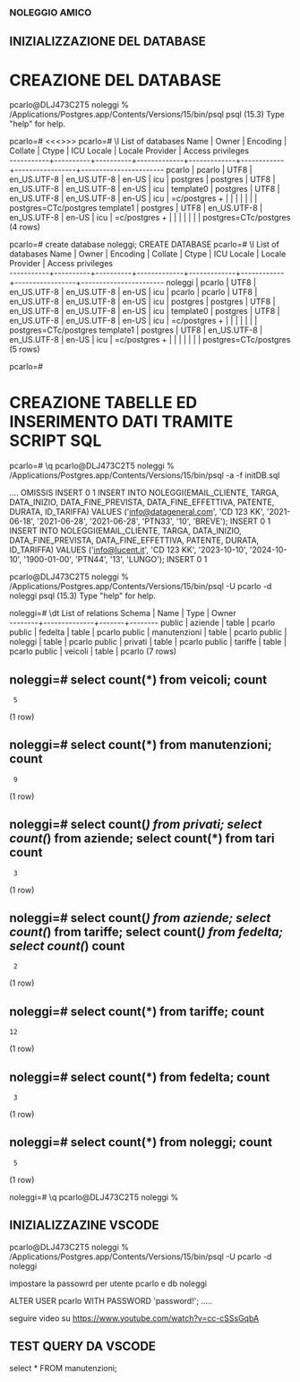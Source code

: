 ### NOLEGGIO AMICO

## INIZIALIZZAZIONE DEL DATABASE

# CREAZIONE DEL DATABASE

pcarlo@DLJ473C2T5 noleggi % /Applications/Postgres.app/Contents/Versions/15/bin/psql
psql (15.3)
Type "help" for help.

pcarlo=# <<<<OCCHIO SEMPRE AL PROMT CHE DEVE FINIRE CON =#>>>>
pcarlo=# \l
                                                 List of databases
   Name    |  Owner   | Encoding |   Collate   |    Ctype    | ICU Locale | Locale Provider |   Access privileges   
-----------+----------+----------+-------------+-------------+------------+-----------------+-----------------------
 pcarlo    | pcarlo   | UTF8     | en_US.UTF-8 | en_US.UTF-8 | en-US      | icu             | 
 postgres  | postgres | UTF8     | en_US.UTF-8 | en_US.UTF-8 | en-US      | icu             | 
 template0 | postgres | UTF8     | en_US.UTF-8 | en_US.UTF-8 | en-US      | icu             | =c/postgres          +
           |          |          |             |             |            |                 | postgres=CTc/postgres
 template1 | postgres | UTF8     | en_US.UTF-8 | en_US.UTF-8 | en-US      | icu             | =c/postgres          +
           |          |          |             |             |            |                 | postgres=CTc/postgres
(4 rows)

pcarlo=# create database noleggi;
CREATE DATABASE
pcarlo=# \l
                                                 List of databases
   Name    |  Owner   | Encoding |   Collate   |    Ctype    | ICU Locale | Locale Provider |   Access privileges   
-----------+----------+----------+-------------+-------------+------------+-----------------+-----------------------
 noleggi   | pcarlo   | UTF8     | en_US.UTF-8 | en_US.UTF-8 | en-US      | icu             | 
 pcarlo    | pcarlo   | UTF8     | en_US.UTF-8 | en_US.UTF-8 | en-US      | icu             | 
 postgres  | postgres | UTF8     | en_US.UTF-8 | en_US.UTF-8 | en-US      | icu             | 
 template0 | postgres | UTF8     | en_US.UTF-8 | en_US.UTF-8 | en-US      | icu             | =c/postgres          +
           |          |          |             |             |            |                 | postgres=CTc/postgres
 template1 | postgres | UTF8     | en_US.UTF-8 | en_US.UTF-8 | en-US      | icu             | =c/postgres          +
           |          |          |             |             |            |                 | postgres=CTc/postgres
(5 rows)

pcarlo=# 

# CREAZIONE TABELLE ED INSERIMENTO DATI TRAMITE SCRIPT SQL

pcarlo=# \q
pcarlo@DLJ473C2T5 noleggi % /Applications/Postgres.app/Contents/Versions/15/bin/psql -a -f initDB.sql

....
OMISSIS
INSERT 0 1
INSERT INTO NOLEGGI(EMAIL_CLIENTE, TARGA, DATA_INIZIO, DATA_FINE_PREVISTA, DATA_FINE_EFFETTIVA, PATENTE, DURATA, ID_TARIFFA) VALUES ('info@datageneral.com', 'CD 123 KK', '2021-06-18', '2021-06-28', '2021-06-28', 'PTN33', '10', 'BREVE');
INSERT 0 1
INSERT INTO NOLEGGI(EMAIL_CLIENTE, TARGA, DATA_INIZIO, DATA_FINE_PREVISTA, DATA_FINE_EFFETTIVA, PATENTE, DURATA, ID_TARIFFA) VALUES ('info@lucent.it', 'CD 123 KK', '2023-10-10', '2024-10-10', '1900-01-00', 'PTN44', '13', 'LUNGO');
INSERT 0 1

pcarlo@DLJ473C2T5 noleggi % /Applications/Postgres.app/Contents/Versions/15/bin/psql -U pcarlo -d noleggi
psql (15.3)
Type "help" for help.

noleggi=# \dt
           List of relations
 Schema |     Name     | Type  | Owner  
--------+--------------+-------+--------
 public | aziende      | table | pcarlo
 public | fedelta      | table | pcarlo
 public | manutenzioni | table | pcarlo
 public | noleggi      | table | pcarlo
 public | privati      | table | pcarlo
 public | tariffe      | table | pcarlo
 public | veicoli      | table | pcarlo
(7 rows)

noleggi=# select count(*) from veicoli;
 count 
-------
     5
(1 row)

noleggi=# select count(*) from manutenzioni;
 count 
-------
     9
(1 row)

noleggi=# select count(*) from privati;
select count(*) from aziende;
select count(*) from tari count 
-------
     3
(1 row)

noleggi=# select count(*) from aziende;
select count(*) from tariffe;
select count(*) from fedelta;
select count(*) count 
-------
     2
(1 row)

noleggi=# select count(*) from tariffe;
 count 
-------
    12
(1 row)

noleggi=# select count(*) from fedelta;
 count 
-------
     3
(1 row)

noleggi=# select count(*) from noleggi;
 count 
-------
     5
(1 row)

noleggi=# \q
pcarlo@DLJ473C2T5 noleggi %


## INIZIALIZZAZINE VSCODE

pcarlo@DLJ473C2T5 noleggi % /Applications/Postgres.app/Contents/Versions/15/bin/psql -U pcarlo -d noleggi

impostare la passowrd per utente pcarlo e db noleggi

ALTER USER pcarlo WITH PASSWORD 'password!';
.....




seguire video su https://www.youtube.com/watch?v=cc-cSSsGqbA



## TEST QUERY DA VSCODE

select * FROM manutenzioni;

